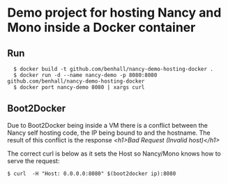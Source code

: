 Demo project for hosting Nancy and Mono inside a Docker container
=================================================================

Run
-------------

```
  $ docker build -t github.com/benhall/nancy-demo-hosting-docker .
  $ docker run -d --name nancy-demo -p 8080:8080 github.com/benhall/nancy-demo-hosting-docker
  $ docker port nancy-demo 8080 | xargs curl 
```

Boot2Docker
-----------

Due to Boot2Docker being inside a VM there is a conflict between the Nancy self hosting code, the IP being bound to and the hostname. The result of this conflict is the response _&lt;h1&gt;Bad Request (Invalid host)&lt;/h1&gt;_

The correct curl is below as it sets the Host so Nancy/Mono knows how to serve the request:

```
$ curl  -H "Host: 0.0.0.0:8080" $(boot2docker ip):8080
```